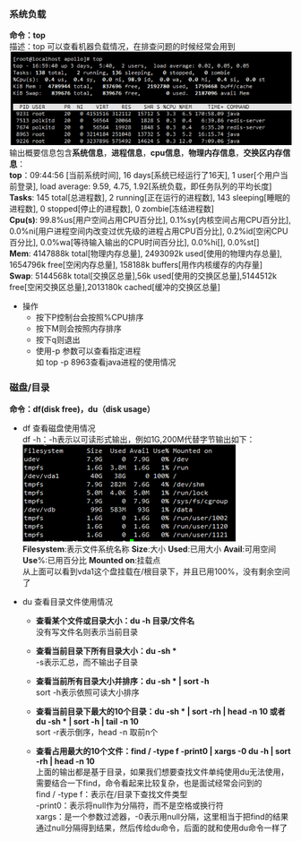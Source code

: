 ### 系统负载 
**命令：top**   
描述：top 可以查看机器负载情况，在排查问题的时候经常会用到  
![image](https://github.com/jmilktea/jmilktea/blob/master/linux/images/top.png)  
输出概要信息包含**系统信息**，**进程信息**，**cpu信息**，**物理内存信息**，**交换区内存信息**：  
**top**：09:44:56 [当前系统时间], 16 days[系统已经运行了16天], 1 user[个用户当前登录], load average: 9.59, 4.75, 1.92[系统负载，即任务队列的平均长度]  
**Tasks**: 145 total[总进程数], 2 running[正在运行的进程数], 143 sleeping[睡眠的进程数], 0 stopped[停止的进程数], 0 zombie[冻结进程数]    
**Cpu(s)**: 99.8%us[用户空间占用CPU百分比], 0.1%sy[内核空间占用CPU百分比], 0.0%ni[用户进程空间内改变过优先级的进程占用CPU百分比], 0.2%id[空闲CPU百分比], 0.0%wa[等待输入输出的CPU时间百分比], 0.0%hi[], 0.0%st[]    
**Mem**: 4147888k total[物理内存总量], 2493092k used[使用的物理内存总量], 1654796k free[空闲内存总量], 158188k buffers[用作内核缓存的内存量]  
**Swap**: 5144568k total[交换区总量],56k used[使用的交换区总量],5144512k free[空闲交换区总量],2013180k cached[缓冲的交换区总量]
- 操作
  - 按下P控制台会按照%CPU排序
  - 按下M则会按照内存排序
  - 按下q则退出
  - 使用-p 参数可以查看指定进程  
  如 top -p 8963查看java进程的使用情况


### 磁盘/目录
**命令：df(disk free)，du（disk usage）**

- df 查看磁盘使用情况  
df -h：-h表示以可读形式输出，例如1G,200M代替字节输出如下：  
![image](https://github.com/jmilktea/jmilktea/blob/master/linux/images/df.png)  
**Filesystem**:表示文件系统名称  **Size**:大小  **Used**:已用大小  **Avail**:可用空间  **Use**%:已用百分比  **Mounted on**:挂载点  
从上面可以看到vda1这个盘挂载在/根目录下，并且已用100%，没有剩余空间了

- du 查看目录文件使用情况  
  - **查看某个文件或目录大小：du -h 目录/文件名**  
  没有写文件名则表示当前目录    
  
  - **查看当前目录下所有目录大小：du -sh \***   
  -s表示汇总，而不输出子目录    
  
  - **查看当前所有目录大小并排序：du -sh * | sort -h**   
  sort -h表示依照可读大小排序   
  
  - **查看当前目录下最大的10个目录：du -sh * | sort -rh | head -n 10 或者 du -sh * | sort -h | tail -n 10**    
  sort -r表示倒序，head -n 取前n个  
  
  - **查看占用最大的10个文件：find / -type f -print0 | xargs -0 du -h | sort -rh | head -n 10**   
  上面的输出都是基于目录，如果我们想要查找文件单纯使用du无法使用，需要结合一下find，命令看起来比较复杂，也是面试经常会问到的  
  find / -type f：表示在/目录下查找文件类型     
  -print0：表示将null作为分隔符，而不是空格或换行符    
  xargs：是一个参数过滤器，-0表示用null分隔，这里相当于把find的结果通过null分隔得到结果，然后传给du命令，后面的就和使用du命令一样了      
